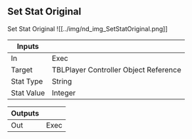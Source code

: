 ## Set Stat Original
Set Stat Original
![[../img/nd_img_SetStatOriginal.png]]

|Inputs||
|--|--|
| In | Exec |
| Target | TBLPlayer Controller Object Reference |
| Stat Type | String |
| Stat Value | Integer |

|Outputs||
|--|--|
| Out | Exec |
